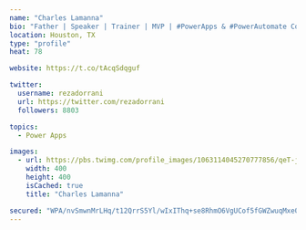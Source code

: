 ```yaml
---
name: "Charles Lamanna"
bio: "Father | Speaker | Trainer | MVP | #PowerApps & #PowerAutomate Community Super User | YouTuber Right-pointing triangle http://youtube.com/c/rezadorrani | Learn - Share - Clockwise rightwards and leftwards open circle arrows"
location: Houston, TX
type: "profile"
heat: 78

website: https://t.co/tAcqSdqguf

twitter:
  username: rezadorrani
  url: https://twitter.com/rezadorrani
  followers: 8803

topics:
  - Power Apps

images:
  - url: https://pbs.twimg.com/profile_images/1063114045270777856/qeT-jpWr_400x400.jpg
    width: 400
    height: 400
    isCached: true
    title: "Charles Lamanna"

secured: "WPA/nvSmwnMrLHq/t12QrrS5Yl/wIxIThq+se8RhmO6VgUCof5fGWZwuqMxe0lgoyjVBO07bfil57fEYemE+wVq+buRpzk1oMEoAEbMDDu228dfOXWmrkjO1jCx6GWBjWIxue+ePK1NTzY48c0if/8j5EaeDR2m1HJoPOMMMx5U47zZVBrj0K7EdlstuAfzsjGhL6FNIjlppkZlWZ3maKAwyqp+ZE+8vhT2z9o0DwAcEtRJzBTTdqowfAI9wNghfMceYpoN4i5XhMstaCmE0JfKKSTcw+BLwm+dsF2OdT/OSkKf4N07S3U6bKPxdzihsbnPDPz2qRZWZq58H929SC9LT4U2DdDS14unzm+o95p+zQ7uf9cYQ7IUqq6nzzdP2DhrJWHFOgcMylSz6ceXvolqXQTBd5LUNsY9M07Sj7gk=;PxN+Q11YqPTTu+sTqalEmQ=="
---
```


